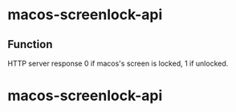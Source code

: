 # macos-screenlock-api

## Function

HTTP server response 0 if macos's screen is locked, 1 if unlocked.
# macos-screenlock-api
